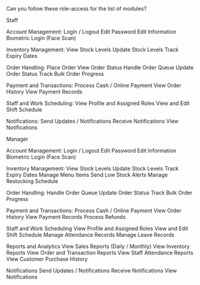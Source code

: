 Can you follow these role-access for the list of modules?

Staff

Account Management:
Login / Logout
Edit Password
Edit Information
Biometric Login (Face Scan)

Inventory Management:
View Stock Levels
Update Stock Levels
Track Expiry Dates

Order Handling:
Place Order
View Order Status
Handle Order Queue
Update Order Status
Track Bulk Order Progress

Payment and Transactions:
Process Cash / Online Payment
View Order History
View Payment Records

Staff and Work Scheduling:
View Profile and Assigned Roles
View and Edit Shift Schedule

Notifications:
Send Updates / Notifications
Receive Notifications
View Notifications

Manager

Account Management:
Login / Logout
Edit Password
Edit Information
Biometric Login (Face Scan)

Inventory Management:
View Stock Levels
Update Stock Levels
Track Expiry Dates
Manage Menu Items
Send Low Stock Alerts
Manage Restocking Schedule

Order Handling:
Handle Order Queue
Update Order Status
Track Bulk Order Progress

Payment and Transactions:
Process Cash / Online Payment
View Order History
View Payment Records
Process Refunds

Staff and Work Scheduling
View Profile and Assigned Roles
View and Edit Shift Schedule
Manage Attendance Records
Manage Leave Records

Reports and Analytics
View Sales Reports (Daily / Monthly)
View Inventory Reports
View Order and Transaction Reports
View Staff Attendance Reports
View Customer Purchase History

Notifications
Send Updates / Notifications
Receive Notifications
View Notifications
